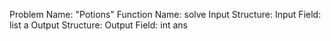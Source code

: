 Problem Name: "Potions"
Function Name: solve
Input Structure:
Input Field: list<int> a
Output Structure:
Output Field: int ans
